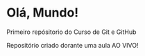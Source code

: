 # Olá, Mundo!
 Primeiro repósitorio do Curso de Git e GitHub

 Repositório criado dorante uma aula AO VIVO!
